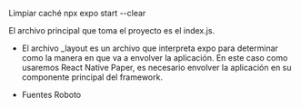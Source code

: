 Limpiar caché
npx expo start --clear

El archivo principal que toma el proyecto es el index.js.
- El archivo _layout es un archivo que interpreta expo para determinar como la manera en que va a envolver la aplicación. En este caso como usaremos React Native Paper, es necesario envolver la aplicación en su componente principal del framework.


- Fuentes
Roboto
